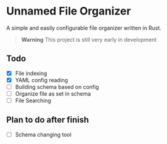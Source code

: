 # Unnamed File Organizer
A simple and easily configurable file organizer written in Rust.

> **Warning**
> This project is still very early in development
## Todo 
- [x] File indexing
- [x] YAML config reading
- [ ] Building schema based on config
- [ ] Organize file as set in schema
- [ ] File Searching
## Plan to do after finish
- [ ] Schema changing tool
